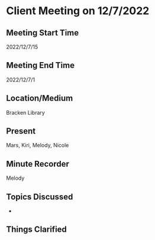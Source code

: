 # Client Meeting on 12/7/2022

## Meeting Start Time
2022/12/7/15

## Meeting End Time
2022/12/7/1

## Location/Medium
Bracken Library

## Present
Mars, Kiri, Melody, Nicole

## Minute Recorder
Melody

## Topics Discussed
- 
## Things Clarified
